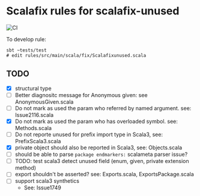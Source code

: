 # Scalafix rules for scalafix-unused
![CI](https://github.com/tanishiking/scalafix-unused/actions/workflows/ci.yml/badge.svg)

To develop rule:
```
sbt ~tests/test
# edit rules/src/main/scala/fix/Scalafixunused.scala
```


## TODO
- [x] structural type
- [ ] Better diagnositc message for Anonymous given: see AnonymousGiven.scala
- [ ] Do not mark as used the param who referred by named argument. see: Issue2116.scala
- [x] Do not mark as used the param who has overloaded symbol. see: Methods.scala
- [ ] Do not reporte unused for prefix import type in Scala3, see: PrefixScala3.scala
- [x] private object should also be reported in Scala3, see: Objects.scala
- [ ] should be able to parse `package endmarkers:` scalameta parser issue?
- [ ] TODO: test scala3 detect unused field (enum, given, private extension method)
- [ ] export shouldn't be asserted? see: Exports.scala, ExportsPackage.scala
- [ ] support scala3 synthetics
  - See: Issue1749
